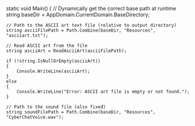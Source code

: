 static void Main()
{
    // Dynamically get the correct base path at runtime
    string baseDir = AppDomain.CurrentDomain.BaseDirectory;

    // Path to the ASCII art text file (relative to output directory)
    string asciiFilePath = Path.Combine(baseDir, "Resources", "asciiart.txt");

    // Read ASCII art from the file
    string asciiArt = ReadAsciiArt(asciiFilePath);

    if (!string.IsNullOrEmpty(asciiArt))
    {
        Console.WriteLine(asciiArt);
    }
    else
    {
        Console.WriteLine("Error: ASCII art file is empty or not found.");
    }

    // Path to the sound file (also fixed)
    string soundFilePath = Path.Combine(baseDir, "Resources", "CyberChatVoice.wav");
